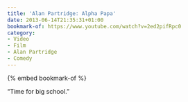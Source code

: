 ```yaml
---
title: 'Alan Partridge: Alpha Papa'
date: 2013-06-14T21:35:31+01:00
bookmark-of: https://www.youtube.com/watch?v=2ed2pifRpc0
category:
- Video
- Film
- Alan Partridge
- Comedy
---
```

{% embed bookmark-of %}

“Time for big school.”
